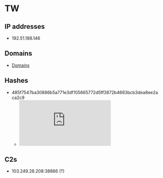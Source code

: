 # TW

## IP addresses

- 192.51.188.146

## Domains

- [Domains](./domains.txt)

## Hashes

- 485f7547ba30886b5a771e3df105665772d5ff3872b4683bcb3dea8ee2aca2c9
  - ![img](https://www.apklab.io/apk.html?hash=485f7547ba30886b5a771e3df105665772d5ff3872b4683bcb3dea8ee2aca2c9)

## C2s

- 103.249.28.208:38866 (?)
